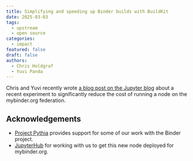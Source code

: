 ```yaml
---
title: Simplifying and speeding up Binder builds with BuildKit
date: 2025-03-03
tags:
  - upstream
  - open source
categories:
  - impact
featured: false
draft: false
authors:
  - Chris Holdgraf
  - Yuvi Panda
---
```


Chris and Yuvi recently wrote [a blog post on the Jupyter blog](https://blog.jupyter.org/simplifying-and-speeding-up-binder-builds-with-buildkit-d44f96582994) about a recent experiment to significantly reduce the cost of running a node on the mybinder.org federation.

## Acknowledgements

- [Project Pythia](../../../collaborators/pythia/) provides support for some of our work with the Binder project.
- [JupyterHub](../../../collaborators/jupyterhub/) for working with us to get this new node deployed for mybinder.org.